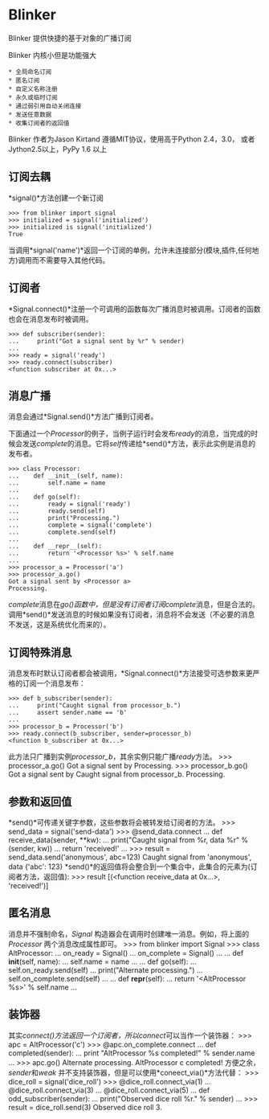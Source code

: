 Blinker
===================================
Blinker 提供快捷的基于对象的广播订阅

Blinker 内核小但是功能强大

    * 全局命名订阅
    * 匿名订阅
    * 自定义名称注册
    * 永久或临时订阅
    * 通过弱引用自动关闭连接
    * 发送任意数据
    * 收集订阅者的返回值

Blinker 作者为Jason Kirtand 遵循MIT协议，使用高于Python 2.4，3.0， 或者Jython2.5以上，PyPy 1.6 以上

## 订阅去耦
*signal()*方法创建一个新订阅

    >>> from blinker import signal
    >>> initialized = signal('initialized')
    >>> initialized is signal('initialized')
    True

当调用*signal('name')*返回一个订阅的单例，允许未连接部分(模块,插件,任何地方)调用而不需要导入其他代码。

## 订阅者
*Signal.connect()*注册一个可调用的函数每次广播消息时被调用。订阅者的函数也会在消息发布时被调用。

    >>> def subscriber(sender):
    ...     print("Got a signal sent by %r" % sender)
    ...
    >>> ready = signal('ready')
    >>> ready.connect(subscriber)
    <function subscriber at 0x...>

## 消息广播
消息会通过*Signal.send()*方法广播到订阅者。

下面通过一个*Processor*的例子，当例子运行时会发布*ready*的消息，当完成的时候会发送*complete*的消息。它将*self*传递给*send()*方法，表示此实例是消息的发布者。

    >>> class Processor:
    ...    def __init__(self, name):
    ...        self.name = name
    ...
    ...    def go(self):
    ...        ready = signal('ready')
    ...        ready.send(self)
    ...        print("Processing.")
    ...        complete = signal('complete')
    ...        complete.send(self)
    ...
    ...    def __repr__(self):
    ...        return '<Processor %s>' % self.name
    ...
    >>> processor_a = Processor('a')
    >>> processor_a.go()
    Got a signal sent by <Processor a>
    Processing.

*complete*消息在*go()*函数中，但是没有订阅者订阅*complete*消息，但是合法的。调用*send()*发送消息的时候如果没有订阅者，消息将不会发送（不必要的消息不发送，这是系统优化而来的）。

## 订阅特殊消息
消息发布时默认订阅者都会被调用，*Signal.connect()*方法接受可选参数来更严格的订阅一个消息发布：

    >>> def b_subscriber(sender):
    ...     print("Caught signal from processor_b.")
    ...     assert sender.name == 'b'
    ...
    >>> processor_b = Processor('b')
    >>> ready.connect(b_subscriber, sender=processor_b)
    <function b_subscriber at 0x...>

此方法只广播到实例*processor_b*，其余实例只能广播*ready*方法。
    >>> processor_a.go()
    Got a signal sent by <Processor a>
    Processing.
    >>> processor_b.go()
    Got a signal sent by <Processor b>
    Caught signal from processor_b.
    Processing.
## 参数和返回值
*send()*可传递关键字参数，这些参数将会被转发给订阅者的方法。
    >>> send_data = signal('send-data')
    >>> @send_data.connect
    ... def receive_data(sender, **kw):
    ...     print("Caught signal from %r, data %r" % (sender, kw))
    ...     return 'received!'
    ...
    >>> result = send_data.send('anonymous', abc=123)
    Caught signal from 'anonymous', data {'abc': 123}
*send()*的返回值将会整合到一个集合中，此集合的元素为(订阅者方法，返回值):
    >>> result
    [(<function receive_data at 0x...>, 'received!')]
## 匿名消息
消息并不强制命名，*Signal* 构造器会在调用时创建唯一消息。例如，将上面的 *Processor* 两个消息改成属性即可。
    >>> from blinker import Signal
    >>> class AltProcessor:
    ...    on_ready = Signal()
    ...    on_complete = Signal()
    ...
    ...    def __init__(self, name):
    ...        self.name = name
    ...
    ...    def go(self):
    ...        self.on_ready.send(self)
    ...        print("Alternate processing.")
    ...        self.on_complete.send(self)
    ...
    ...    def __repr__(self):
    ...        return '<AltProcessor %s>' % self.name
    ...
## 装饰器
其实*connect()*方法返回一个订阅者，所以*connect*可以当作一个装饰器：
    >>> apc = AltProcessor('c')
    >>> @apc.on_complete.connect
    ... def completed(sender):
    ...     print "AltProcessor %s completed!" % sender.name
    ...
    >>> apc.go()
    Alternate processing.
    AltProcessor c completed!
方便之余，*sender*和*weak* 并不支持装饰器，但是可以使用*coneect_via()*方法代替：
    >>> dice_roll = signal('dice_roll')
    >>> @dice_roll.connect_via(1)
    ... @dice_roll.connect_via(3)
    ... @dice_roll.connect_via(5)
    ... def odd_subscriber(sender):
    ...     print("Observed dice roll %r." % sender)
    ...
    >>> result = dice_roll.send(3)
    Observed dice roll 3.